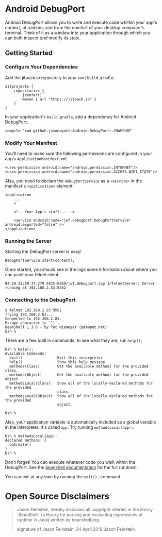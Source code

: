 # Android DebugPort

Android DebugPort allows you to write and execute code whithin your app's context, at runtime, and from the comfort of your desktop computer's terminal.  Think of it as a window into your application through which you can both inspect _and_ modify its state.

## Getting Started

### Configure Your Dependencies

Add the jitpack.io repository to your root `build.gradle`:

    allprojects {
        repositories {
            jcenter()
            maven { url "https://jitpack.io" }
        }
    }

In your application's `build.gradle`, add a dependency for Android DebugPort:

    compile 'com.github.jasonwyatt:Android-DebugPort:-SNAPSHOT'
    
### Modify Your Manifest

You'll need to make sure the following permissions are configured in your app's `ApplicationManifest.xml`

    <uses-permission android:name="android.permission.INTERNET"/>
    <uses-permission android:name="android.permission.ACCESS_WIFI_STATE"/>
    
Also, you need to declare the `DebugPortService` as a `<service>` in the manifest's `<application>` element:

    <application
        ...
        >
        
        <!-- Your App's stuff... -->

        <service android:name="jwf.debugport.DebugPortService" android:exported="false" />
    </application>
    
### Running the Server

Starting the DebugPort server is easy!

    DebugPortService.start(context);

Once started, you should see in the logs some information about where you can point your telnet client:
 
    04-24 21:59:37.279 6835-6859/jwf.debugport.app I/TelnetServer: Server running at 192.168.2.83:8562
    
### Connecting to the DebugPort

    $ telnet 192.168.2.83 8562
    Trying 192.168.2.83...
    Connected to 192.168.2.83.
    Escape character is '^]'.
    BeanShell 1.3.0 - by Pat Niemeyer (pat@pat.net)
    bsh %

There are a few built in commands, to see what they are, run `help();`
  
    bsh % help();
    Available Commands:
      exit()                Exit this interpreter
      help()                Show this help message.
      methods(Class)        Get the available methods for the provided class.
      methods(Object)       Get the available methods for the provided object.
      methodsLocal(Class)   Show all of the locally-declared methods for the provided
                            class.
      methodsLocal(Object)  Show all of the locally-declared methods for the provided
                            object.
    
    bsh %

Also, your application variable is automatically included as a global variable in the interpreter. It's called `app`. Try running `methodsLocal(app);`:

    bsh % methodsLocal(app);
    declared methods: {
      onCreate()
    }
    bsh %

Don't forget! You can execute whatever code you wish within the DebugPort. See the [beanshell documentation](http://beanshell.org/manual/contents.html) for the full rundown.

You can exit at any time by running the `exit();` command.

# Open Source Disclaimers

> Jason Feinstein, hereby disclaims all copyright interest in the library `BeanShell' (a library for parsing and evaluating expressions at runtime in Java) written by beanshell.org.
>
> signature of Jason Feinstein, 24 April 2016
> Jason Feinstein
